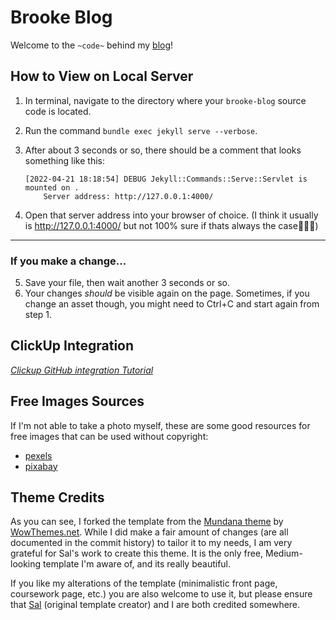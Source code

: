 # Brooke Blog

Welcome to the `~code~` behind my [blog](https://brookekryan.com/)! 



## How to View on Local Server

1. In terminal, navigate to the directory where your `brooke-blog` source code is located.

2. Run the command `bundle exec jekyll serve --verbose`.

3. After about 3 seconds or so, there should be a comment that looks something like this: 

   ```
   [2022-04-21 18:18:54] DEBUG Jekyll::Commands::Serve::Servlet is mounted on .
       Server address: http://127.0.0.1:4000/
   ```

4. Open that server address into your browser of choice. (I think it usually is http://127.0.0.1:4000/ but not 100% sure if thats always the case🤷🏼‍♀️)

---

### If you make a change...

5. Save your file, then wait another 3 seconds or so. 
6. Your changes *should* be visible again on the page. Sometimes, if you change an asset though, you might need to Ctrl+C and start again from step 1. 


## ClickUp Integration
_[Clickup GitHub integration Tutorial](https://docs.clickup.com/en/articles/856285-github)_


## Free Images Sources

If I'm not able to take a photo myself, these are some good resources for free images that can be used without copyright:

* [pexels](https://www.pexels.com/license/) 
* [pixabay](https://pixabay.com/) 



## Theme Credits

As you can see, I forked the template from the [Mundana theme](https://bootstrapstarter.com/mundana-theme-jekyll/) by [WowThemes.net](https://www.wowthemes.net/). While I did make a fair amount of changes (are all documented in the commit history) to tailor it to my needs, I am very grateful for Sal's work to create this theme. It is the only free, Medium-looking template I'm aware of, and its really beautiful. 

If you like my alterations of the template (minimalistic front page, coursework page, etc.) you are also welcome to use it, but please ensure that [Sal](https://www.wowthemes.net/donate/) (original template creator) and I are both credited somewhere.



